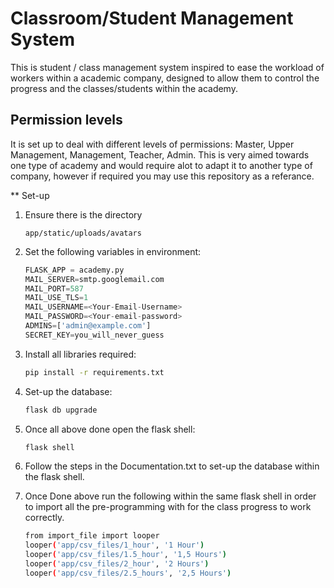 # Classroom/Student Management System

This is student / class management system inspired to ease the workload of workers within a academic company, designed to allow them to control the progress and the classes/students within the academy.

## Permission levels

It is set up to deal with different levels of permissions: Master, Upper Management, Management, Teacher, Admin.
This is very aimed towards one type of academy and would require alot to adapt it to another type of company, however if required you may use this repository as a referance.




** Set-up

1) Ensure there is the directory

    ```
    app/static/uploads/avatars
    ```

2) Set the following variables in environment:

    ```python
    FLASK_APP = academy.py
    MAIL_SERVER=smtp.googlemail.com
    MAIL_PORT=587
    MAIL_USE_TLS=1
    MAIL_USERNAME=<Your-Email-Username>
    MAIL_PASSWORD=<Your-email-password>
    ADMINS=['admin@example.com']
    SECRET_KEY=you_will_never_guess
    ```

3) Install all libraries required:

    ```bash
    pip install -r requirements.txt
    ```

4) Set-up the database: 

    ```bash
    flask db upgrade
    ```

5) Once all above done open the flask shell:

    ```bash
    flask shell
    ```

6) Follow the steps in the Documentation.txt to set-up the database within the flask shell.

    
7) Once Done above run the following within the same flask shell in order to import all the pre-programming with for the class progress to work correctly.

    ```bash
    from import_file import looper
    looper('app/csv_files/1_hour', '1 Hour')
    looper('app/csv_files/1.5_hour', '1,5 Hours')
    looper('app/csv_files/2_hour', '2 Hours')
    looper('app/csv_files/2.5_hours', '2,5 Hours')
    ```

